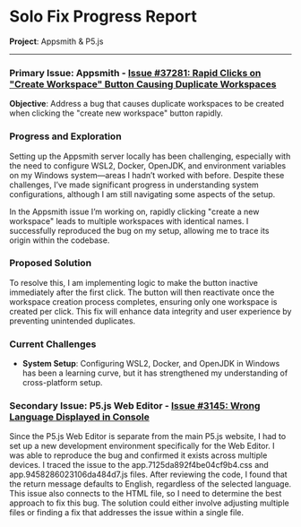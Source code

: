 # Solo Fix Progress Report

**Project**: Appsmith & P5.js  

---

### **Primary Issue**: Appsmith - [Issue #37281: Rapid Clicks on "Create Workspace" Button Causing Duplicate Workspaces](https://github.com/appsmithorg/appsmith/issues/37281)  
**Objective**: Address a bug that causes duplicate workspaces to be created when clicking the "create new workspace" button rapidly.

### Progress and Exploration

Setting up the Appsmith server locally has been challenging, especially with the need to configure WSL2, Docker, OpenJDK, and environment variables on my Windows system—areas I hadn’t worked with before. Despite these challenges, I’ve made significant progress in understanding system configurations, although I am still navigating some aspects of the setup.

In the Appsmith issue I’m working on, rapidly clicking "create a new workspace" leads to multiple workspaces with identical names. I successfully reproduced the bug on my setup, allowing me to trace its origin within the codebase.

### Proposed Solution

To resolve this, I am implementing logic to make the button inactive immediately after the first click. The button will then reactivate once the workspace creation process completes, ensuring only one workspace is created per click. This fix will enhance data integrity and user experience by preventing unintended duplicates.

### Current Challenges

- **System Setup**: Configuring WSL2, Docker, and OpenJDK in Windows has been a learning curve, but it has strengthened my understanding of cross-platform setup.

### **Secondary Issue**: P5.js Web Editor - [Issue #3145: Wrong Language Displayed in Console](https://github.com/processing/p5.js-web-editor/issues/3145)  

Since the P5.js Web Editor is separate from the main P5.js website, I had to set up a new development environment specifically for the Web Editor. I was able to reproduce the bug and confirmed it exists across multiple devices. I traced the issue to the app.7125da892f4be04cf9b4.css and app.9458286023106da484d7.js files. After reviewing the code, I found that the return message defaults to English, regardless of the selected language. This issue also connects to the HTML file, so I need to determine the best approach to fix this bug. The solution could either involve adjusting multiple files or finding a fix that addresses the issue within a single file.
